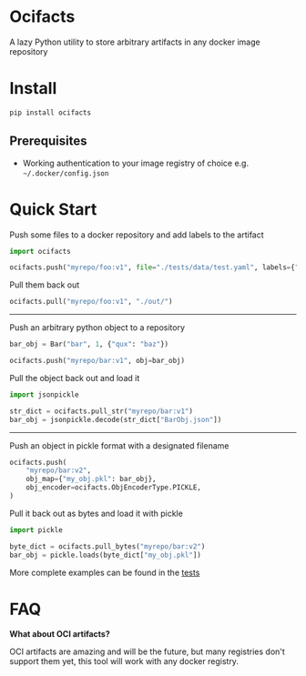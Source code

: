 # Ocifacts

A lazy Python utility to store arbitrary artifacts in any docker image repository

# Install

```sh
pip install ocifacts
```

## Prerequisites
* Working authentication to your image registry of choice e.g. `~/.docker/config.json`

# Quick Start

Push some files to a docker repository and add labels to the artifact
```python
import ocifacts

ocifacts.push("myrepo/foo:v1", file="./tests/data/test.yaml", labels={"qux": "baz"})
```

Pull them back out
```python
ocifacts.pull("myrepo/foo:v1", "./out/")
```
---

Push an arbitrary python object to a repository
```python
bar_obj = Bar("bar", 1, {"qux": "baz"})

ocifacts.push("myrepo/bar:v1", obj=bar_obj)
```

Pull the object back out and load it

```python
import jsonpickle 

str_dict = ocifacts.pull_str("myrepo/bar:v1")
bar_obj = jsonpickle.decode(str_dict["BarObj.json"])
```

---
Push an object in pickle format with a designated filename
```python
ocifacts.push(
    "myrepo/bar:v2",
    obj_map={"my_obj.pkl": bar_obj},
    obj_encoder=ocifacts.ObjEncoderType.PICKLE,
)
```

Pull it back out as bytes and load it with pickle
```python
import pickle

byte_dict = ocifacts.pull_bytes("myrepo/bar:v2")
bar_obj = pickle.loads(byte_dict["my_obj.pkl"])
```

More complete examples can be found in the [tests](./tests/test_api.py)

# FAQ

__What about OCI artifacts?__

OCI artifacts are amazing and will be the future, but many registries don't support them yet, this tool will work with any docker registry. 


